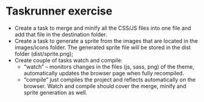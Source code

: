 # Taskrunner exercise

- Create a task to merge and minify all the CSS/JS files into one file and add that file in the destination folder.
- Create a task to generate a sprite from the images that are located in the images/icons folder. The generated sprite file will be stored in the dist folder (dist/sprite.png);
- Create couple of tasks watch and compile:
  - “watch” – monitors changes in the files (js, sass, png) of the theme, automatically updates the browser page when fully recompiled.
  - “compile” just compiles the project and reflects automatically on the browser.
Watch and compile should cover the merge, minify and sprite generation as well.
